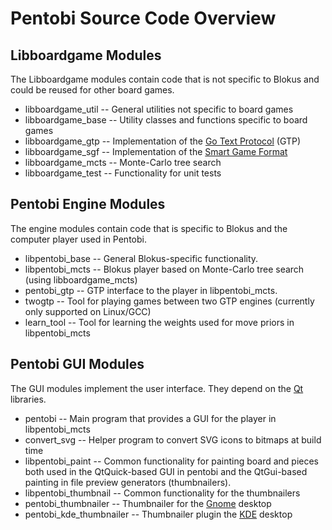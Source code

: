 Pentobi Source Code Overview
============================

Libboardgame Modules
--------------------

The Libboardgame modules contain code that is not specific to Blokus and
could be reused for other board games.

* libboardgame_util --
  General utilities not specific to board games
* libboardgame_base --
  Utility classes and functions specific to board games
* libboardgame_gtp --
  Implementation of the
  [Go Text Protocol](https://en.wikipedia.org/wiki/Go_Text_Protocol)
  (GTP)
* libboardgame_sgf --
  Implementation of the
  [Smart Game Format](https://en.wikipedia.org/wiki/Smart_Game_Format)
* libboardgame_mcts --
  Monte-Carlo tree search
* libboardgame_test --
  Functionality for unit tests

Pentobi Engine Modules
----------------------

The engine modules contain code that is specific to Blokus and the
computer player used in Pentobi.

* libpentobi_base --
  General Blokus-specific functionality.
* libpentobi_mcts --
  Blokus player based on Monte-Carlo tree search (using
  libboardgame_mcts)
* pentobi_gtp --
  GTP interface to the player in libpentobi_mcts.
* twogtp --
  Tool for playing games between two GTP engines (currently only
  supported on Linux/GCC)
* learn_tool --
  Tool for learning the weights used for move priors in libpentobi_mcts

Pentobi GUI Modules
-------------------

The GUI modules implement the user interface. They depend on the
[Qt](https://www.qt.io/) libraries.

* pentobi --
  Main program that provides a GUI for the player in libpentobi_mcts
* convert_svg --
  Helper program to convert SVG icons to bitmaps at build time
* libpentobi_paint --
  Common functionality for painting board and pieces both used in the
  QtQuick-based GUI in pentobi and the QtGui-based painting in file
  preview generators (thumbnailers).
* libpentobi_thumbnail --
  Common functionality for the thumbnailers
* pentobi_thumbnailer --
  Thumbnailer for the [Gnome](http://www.gnome.org) desktop
* pentobi_kde_thumbnailer --
  Thumbnailer plugin the [KDE](http://www.kde.org) desktop
